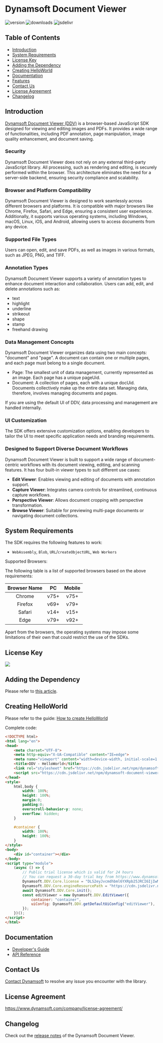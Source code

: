 # Dynamsoft Document Viewer

![version](https://img.shields.io/npm/v/dynamsoft-document-viewer.svg)
![downloads](https://img.shields.io/npm/dm/dynamsoft-document-viewer.svg) 
![jsdelivr](https://img.shields.io/jsdelivr/npm/hm/dynamsoft-document-viewer.svg)

## Table of Contents

- [Introduction](#introduction)
- [System Requirements](#system-requirements)
- [License Key](#license-key)
- [Adding the Dependency](#adding-the-dependency)
- [Creating HelloWorld](#creating-helloworld)
- [Documentation](#documentation)
- [Features](#features)
- [Contact Us](#contact-us)
- [License Agreement](#license-agreement)
- [Changelog](#changelog)

## Introduction

[Dynamsoft Document Viewer (DDV)](https://www.dynamsoft.com/document-viewer/docs/introduction/index.html) is a browser-based JavaScript SDK designed for viewing and editing images and PDFs. It provides a wide range of functionalities, including PDF annotation, page manipulation, image quality enhancement, and document saving.

### Security

Dynamsoft Document Viewer does not rely on any external third-party JavaScript library. All processing, such as rendering and editing, is securely performed within the browser. This architecture eliminates the need for a server-side backend, ensuring security compliance and scalability.

### Browser and Platform Compatibility

Dynamsoft Document Viewer is designed to work seamlessly across different browsers and platforms. It is compatible with major browsers like Chrome, Firefox, Safari, and Edge, ensuring a consistent user experience. Additionally, it supports various operating systems, including Windows, macOS, Linux, iOS, and Android, allowing users to access documents from any device.

### Supported File Types

Users can open, edit, and save PDFs, as well as images in various formats, such as JPEG, PNG, and TIFF.

### Annotation Types

Dynamsoft Document Viewer supports a variety of annotation types to enhance document interaction and collaboration. Users can add, edit, and delete annotations such as:

- text
- highlight
- underline
- strikeout
- shape
- stamp
- freehand drawing

### Data Management Concepts

Dynamsoft Document Viewer organizes data using two main concepts: "document" and "page". A document can contain one or multiple pages, and each page must belong to a single document.

- Page: The smallest unit of data management, currently represented as an image. Each page has a unique pageUid.
- Document: A collection of pages, each with a unique docUid. Documents collectively make up the entire data set.
Managing data, therefore, involves managing documents and pages.

If you are using the default UI of DDV, data processing and management are handled internally.

### UI Customization

The SDK offers extensive customization options, enabling developers to tailor the UI to meet specific application needs and branding requirements.

### Designed to Support Diverse Document Workflows

Dynamsoft Document Viewer is built to support a wide range of document-centric workflows with its document viewing, editing, and scanning features. It has four built-in viewer types to suit different use cases:

* **Edit Viewer**: Enables viewing and editing of documents with annotation support.
* **Capture Viewer**: Integrates camera controls for streamlined, continuous capture workflows.
* **Perspective Viewer**: Allows document cropping with perspective transformation.
* **Browse Viewer**: Suitable for previewing multi-page documents or navigating document collections.

## System Requirements

The SDK requires the following features to work:

- `WebAssembly`, `Blob`, `URL`/`createObjectURL`, `Web Workers`

Supported Browsers:

The following table is a list of supported browsers based on the above requirements:

| Browser Name |             PC                   |   Mobile    |
| :----------: | :------------------------------: | :---------: |
|    Chrome    |             v75+                 |   v75+      |
|   Firefox    |             v69+                 |   v79+      |
|    Safari    |             v14+                 |   v15+      |
|     Edge     |             v79+                 |   v92+      |

Apart from the browsers, the operating systems may impose some limitations of their own that could restrict the use of the SDKs.

## License Key

[![](https://img.shields.io/badge/Get-30--day%20FREE%20Trial%20License-blue)](https://www.dynamsoft.com/customer/license/trialLicense/?product=ddv&utm_source=npm)

## Adding the Dependency

Please refer to [this article](https://www.dynamsoft.com/document-viewer/docs/gettingstarted/add_dependency.html).

## Creating HelloWorld

Please refer to the guide: [How to create HelloWorld](https://www.dynamsoft.com/document-viewer/docs/gettingstarted/helloworld.html)

Complete code:

```html
<!DOCTYPE html>
<html lang="en">
<head>
    <meta charset="UTF-8">
    <meta http-equiv="X-UA-Compatible" content="IE=edge">
    <meta name="viewport" content="width=device-width, initial-scale=1.0, minimum-scale=1.0, maximum-scale=1.0, user-scalable=no">
    <title>DDV - HelloWorld</title>
    <link rel="stylesheet" href="https://cdn.jsdelivr.net/npm/dynamsoft-document-viewer@latest/dist/ddv.css">
    <script src="https://cdn.jsdelivr.net/npm/dynamsoft-document-viewer@latest/dist/ddv.js"></script>
</head>
<style>
    html,body {
        width: 100%;
        height: 100%;
        margin:0;
        padding:0;
        overscroll-behavior-y: none;
        overflow: hidden;
    }

    #container {
        width: 100%;
        height: 100%;
    }
</style>
<body>
    <div id="container"></div>
</body>
<script type="module">
    (async () => {
        // Public trial license which is valid for 24 hours
        // You can request a 30-day trial key from https://www.dynamsoft.com/customer/license/trialLicense/?product=ddv
        Dynamsoft.DDV.Core.license = "DLS2eyJvcmdhbml6YXRpb25JRCI6IjIwMDAwMSJ9";
        Dynamsoft.DDV.Core.engineResourcePath = "https://cdn.jsdelivr.net/npm/dynamsoft-document-viewer@latest/dist/engine";
        await Dynamsoft.DDV.Core.init();
        const editViewer = new Dynamsoft.DDV.EditViewer({
            container: "container",
            uiConfig: Dynamsoft.DDV.getDefaultUiConfig("editViewer"),
        });
    })();
</script>
</html>
```

## Documentation

* [Developer's Guide](https://www.dynamsoft.com/document-viewer/docs/introduction/index.html)
* [API Reference](https://www.dynamsoft.com/document-viewer/docs/api/index.html)

## Contact Us

[Contact Dynamsoft](https://www.dynamsoft.com/company/contact/) to resolve any issue you encounter with the library.

## License Agreement

https://www.dynamsoft.com/company/license-agreement/

## Changelog

Check out the [release notes](https://www.dynamsoft.com/document-viewer/docs/releasenotes/index.html) of the Dynamsoft Document Viewer.
